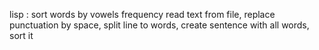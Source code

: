 lisp : sort words by vowels frequency 
read text from file, 
replace punctuation by space,
split line to words,
create sentence with all words,
sort it